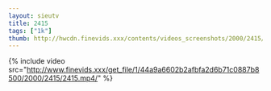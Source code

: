 ```yaml
--- 
layout: sieutv
title: 2415
tags: ["1k"]
thumb: http://hwcdn.finevids.xxx/contents/videos_screenshots/2000/2415/preview.mp4.jpg
---
```

{% include video src="http://www.finevids.xxx/get_file/1/44a9a6602b2afbfa2d6b71c0887b8500/2000/2415/2415.mp4/" %} 
